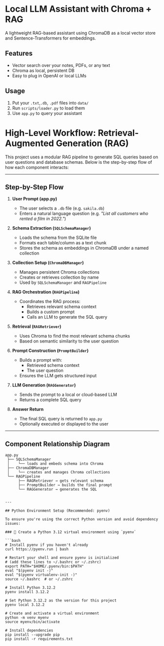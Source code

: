 # Local LLM Assistant with Chroma + RAG

A lightweight RAG-based assistant using ChromaDB as a local vector store and Sentence-Transformers for embeddings.

## Features
- Vector search over your notes, PDFs, or any text
- Chroma as local, persistent DB
- Easy to plug in OpenAI or local LLMs

## Usage
1. Put your `.txt`,`.db`, `.pdf` files into `data/`
2. Run `scripts/loader.py` to load them
3. Use `app.py` to query your assistant


# High-Level Workflow: Retrieval-Augmented Generation (RAG)

This project uses a modular RAG pipeline to generate SQL queries based on user questions and database schemas. Below is the step-by-step flow of how each component interacts:

---

## Step-by-Step Flow

1. **User Prompt (app.py)**
   - The user selects a `.db` file (e.g. `sakila.db`)
   - Enters a natural language question (e.g. *"List all customers who rented a film in 2022."*)

2. **Schema Extraction (`SQLSchemaManager`)**
   - Loads the schema from the SQLite file
   - Formats each table/column as a text chunk
   - Stores the schema as embeddings in ChromaDB under a named collection

3. **Collection Setup (`ChromaDBManager`)**
   - Manages persistent Chroma collections
   - Creates or retrieves collection by name
   - Used by `SQLSchemaManager` and `RAGPipeline`

4. **RAG Orchestration (`RAGPipeline`)**
   - Coordinates the RAG process:
     - Retrieves relevant schema context
     - Builds a custom prompt
     - Calls an LLM to generate the SQL query

5. **Retrieval (`RAGRetriever`)**
   - Uses Chroma to find the most relevant schema chunks
   - Based on semantic similarity to the user question

6. **Prompt Construction (`PromptBuilder`)**
   - Builds a prompt with:
     - Retrieved schema context
     - The user question
   - Ensures the LLM gets structured input

7. **LLM Generation (`RAGGenerator`)**
   - Sends the prompt to a local or cloud-based LLM
   - Returns a complete SQL query

8. **Answer Return**
   - The final SQL query is returned to `app.py`
   - Optionally executed or displayed to the user

---

## Component Relationship Diagram

```text
app.py
 ├── SQLSchemaManager
 │    └── loads and embeds schema into Chroma
 ├── ChromaDBManager
 │    └── creates and manages Chroma collections
 └── RAGPipeline
      ├── RAGRetriever → gets relevant schema
      ├── PromptBuilder → builds the final prompt
      └── RAGGenerator → generates the SQL


---

## Python Environment Setup (Recommended: pyenv)

To ensure you're using the correct Python version and avoid dependency issues:

### 🔧 Create a Python 3.12 virtual environment using `pyenv`

```bash
# Install pyenv if you haven't already
curl https://pyenv.run | bash

# Restart your shell and ensure pyenv is initialized
# (add these lines to ~/.bashrc or ~/.zshrc)
export PATH="$HOME/.pyenv/bin:$PATH"
eval "$(pyenv init -)"
eval "$(pyenv virtualenv-init -)"
source ~/.bashrc  # or ~/.zshrc

# Install Python 3.12.2
pyenv install 3.12.2

# Set Python 3.12.2 as the version for this project
pyenv local 3.12.2

# Create and activate a virtual environment
python -m venv myenv
source myenv/bin/activate

# Install dependencies
pip install --upgrade pip
pip install -r requirements.txt
